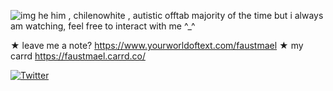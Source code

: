 ![img](https://cdn.discordapp.com/attachments/1030026001620684833/1142306072024076288/IMG_1275-removebg-preview.png)
he him , chilenowhite , autistic
offtab majority of the time but i always am watching, feel free to interact with me ^_^ 

★ leave me a note? https://www.yourworldoftext.com/faustmael
★ my carrd https://faustmael.carrd.co/

[![Twitter](https://img.shields.io/badge/Twitter-%231DA1F2.svg?logo=Twitter&logoColor=white)](https://twitter.com/niigocat) 
